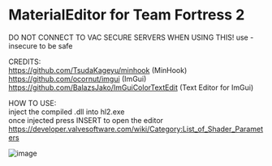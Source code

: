 # MaterialEditor for Team Fortress 2
DO NOT CONNECT TO VAC SECURE SERVERS WHEN USING THIS! use -insecure to be safe

CREDITS:\
https://github.com/TsudaKageyu/minhook (MinHook)\
https://github.com/ocornut/imgui (ImGui)\
https://github.com/BalazsJako/ImGuiColorTextEdit (Text Editor for ImGui)

HOW TO USE:\
inject the compiled .dll into hl2.exe\
once injected press INSERT to open the editor
https://developer.valvesoftware.com/wiki/Category:List_of_Shader_Parameters

![image](https://i.imgur.com/DSQk9IJ.png)
